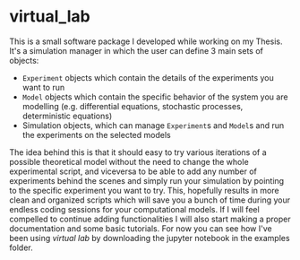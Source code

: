 # virtual_lab

This is a small software package I developed while working on my Thesis. It's a simulation manager in which the user can define 3 main sets of objects:
- `Experiment` objects which contain the details of the experiments you want to run
- `Model` objects which contain the specific behavior of the system you are modelling (e.g. differential equations, stochastic processes, deterministic equations)
- Simulation objects, which can manage `Experiment`s and `Model`s and run the experiments on the selected models

The idea behind this is that it should easy to try various iterations of a possible theoretical model without the need to change the whole experimental script, and viceversa to be able to add any number of experiments behind the scenes and simply run your simulation by pointing to the specific experiment you want to try. 
This, hopefully results in more clean and organized scripts which will save you a bunch of time during your endless coding sessions for your computational models.
If I will feel compelled to continue adding functionalities I will also start making a proper documentation and some basic tutorials. For now you can see how I've been using _virtual lab_ by downloading the jupyter notebook in the examples folder.
